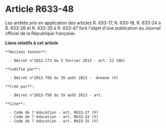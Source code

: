 # Article R633-48

Les arrêtés pris en application des articles R. 633-17, R. 633-18, R. 633-24 à R. 633-28 et R. 633-35 à R. 633-47 font
l'objet d'une publication au Journal officiel de la République française.

**Liens relatifs à cet article**

	**Anciens textes**:

	  - Décret n°2012-173 du 3 février 2012 - art. 22 (Ab)

	**Codifié par**:

	  - Décret n°2013-756 du 19 août 2013 -  Annexe (V)

	**Créé par**:

	  - Décret n°2013-756 du 19 août 2013 - art.

	**Cite**:

	  - Code de l'éducation - art. R633-17 (V)
	  - Code de l'éducation - art. R633-24 (V)
	  - Code de l'éducation - art. R633-35 (V)
